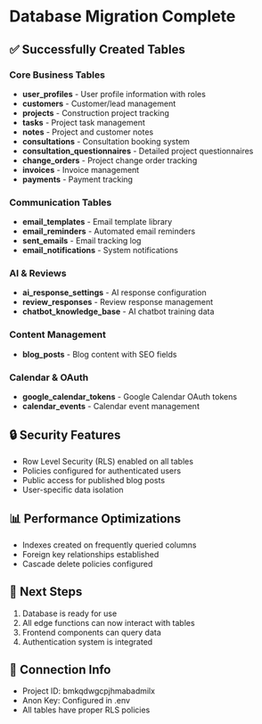 # Database Migration Complete

## ✅ Successfully Created Tables

### Core Business Tables
- **user_profiles** - User profile information with roles
- **customers** - Customer/lead management
- **projects** - Construction project tracking
- **tasks** - Project task management
- **notes** - Project and customer notes
- **consultations** - Consultation booking system
- **consultation_questionnaires** - Detailed project questionnaires
- **change_orders** - Project change order tracking
- **invoices** - Invoice management
- **payments** - Payment tracking

### Communication Tables
- **email_templates** - Email template library
- **email_reminders** - Automated email reminders
- **sent_emails** - Email tracking log
- **email_notifications** - System notifications

### AI & Reviews
- **ai_response_settings** - AI response configuration
- **review_responses** - Review response management
- **chatbot_knowledge_base** - AI chatbot training data

### Content Management
- **blog_posts** - Blog content with SEO fields

### Calendar & OAuth
- **google_calendar_tokens** - Google Calendar OAuth tokens
- **calendar_events** - Calendar event management

## 🔒 Security Features
- Row Level Security (RLS) enabled on all tables
- Policies configured for authenticated users
- Public access for published blog posts
- User-specific data isolation

## 📊 Performance Optimizations
- Indexes created on frequently queried columns
- Foreign key relationships established
- Cascade delete policies configured

## 🚀 Next Steps
1. Database is ready for use
2. All edge functions can now interact with tables
3. Frontend components can query data
4. Authentication system is integrated

## 📝 Connection Info
- Project ID: bmkqdwgcpjhmabadmilx
- Anon Key: Configured in .env
- All tables have proper RLS policies
